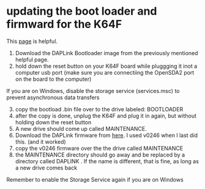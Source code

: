 # updating the boot loader and firmward for the K64F
This [page](https://os.mbed.com/blog/entry/DAPLink-bootloader-update/) is helpful.

1. Download the DAPLink Bootloader image from the previously mentioned helpful page.
2. hold down the reset button on your K64F board while pluggging it inot a computer usb port (make sure you are connectiing the OpenSDA2 port on the board to the computer)

If you are on Windows, disable the storage service (services.msc) to prevent asynchronous data transfers

3. copy the bootload .bin file over to the drive labeled: BOOTLOADER
4. after the copy is done, unplug the K64F and plug it in again, but without holding down the reset button
5. A new drive should come up called MAINTENANCE.
6. Download the DAPLink firmware from [here](https://github.com/ARMmbed/DAPLink/releases). I used v0246 when I last did this. (and it worked)
7. copy the v0246 firmware over the the drive called MAINTENANCE 
8. the MAINTENANCE directory should go away and be replaced by a directory called   DAPLINK . If the name is different, that is fine, as long as a new drive comes back

Remember to enable the Storage Service again if you are on Windows


